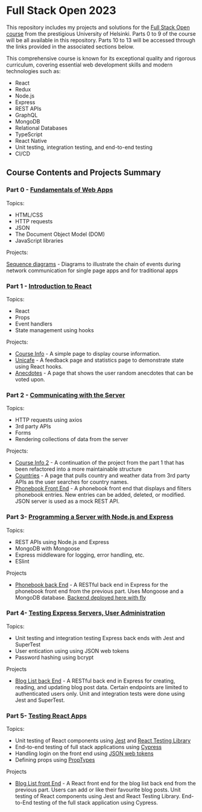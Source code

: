 # Full Stack Open 2023

This repository includes my projects and solutions for the [Full Stack Open course](https://fullstackopen.com/en/) from the prestigious University of Helsinki. Parts 0 to 9 of the course will be all available in this repository. Parts 10 to 13 will be accessed through the links provided in the associated sections below.

This comprehensive course is known for its exceptional quality and rigorous curriculum, covering essential web development skills and modern technologies such as:
* React
* Redux
* Node.js
* Express
* REST APIs
* GraphQL
* MongoDB
* Relational Databases
* TypeScript
* React Native
* Unit testing, integration testing, and end-to-end testing
* CI/CD

## Course Contents and Projects Summary

### Part 0 - [Fundamentals of Web Apps](https://fullstackopen.com/en/part0)

Topics:

* HTML/CSS
* HTTP requests
* JSON
* The Document Object Model (DOM)
* JavaScript libraries

Projects:

[Sequence diagrams](https://github.com/Farahcodes/fullstackopen/tree/master/part0) - Diagrams to illustrate the chain of events during network communication for single page apps and for traditional apps

### Part 1 - [Introduction to React](https://fullstackopen.com/en/part1)

Topics:

* React
* Props
* Event handlers
* State management using hooks

Projects:

* [Course Info](https://github.com/Farahcodes/fullstackopen/tree/master/part1/1.3.-1.5.%20course-info-app) - A simple page to display course information.
* [Unicafe](https://github.com/Farahcodes/fullstackopen/tree/master/part1/1.6.-1.11.%20unicafe) - A feedback page and statistics page to demonstrate state using React hooks.
* [Anecdotes](https://github.com/Farahcodes/fullstackopen/tree/master/part1/1.12.-1.14.Anecdotes) - A page that shows the user random anecdotes that can be voted upon.

### Part 2 - [Communicating with the Server](https://fullstackopen.com/en/part2)

Topics:

* HTTP requests using axios
* 3rd party APIs
* Forms
* Rendering collections of data from the server

Projects:

* [Course Info 2](https://github.com/Farahcodes/fullstackopen/tree/master/part2/2.1.-2.5) - A continuation of the project from the part 1 that has been refactored into a more maintainable structure
* [Countries](https://github.com/Farahcodes/fullstackopen/tree/master/part2/2.18.-2.20) - A page that pulls country and weather data from 3rd party APIs as the user searches for country names.
* [Phonebook Front End](https://github.com/Farahcodes/fullstackopen/tree/master/part2/2.16.-2.17) - A phonebook front end that displays and filters phonebook entries. New entries can be added, deleted, or modified. JSON server is used as a mock REST API.

### Part 3- [Programming a Server with Node.js and Express](https://fullstackopen.com/en/part3)

Topics:

* REST APIs using Node.js and Express
* MongoDB with Mongoose
* Express middleware for logging, error handling, etc.
* ESlint

Projects

* [Phonebook back End](https://github.com/Farahcodes/fullstackopen/tree/master/part3/phonebook%20fullstack/phonebook%20backend) - A RESTful back end in Express for the phonebook front end from the previous part. Uses Mongoose and a MongoDB database.
[Backend deployed here with fly](https://phonebook-fullstack-helsinki.fly.dev/)

### Part 4- [Testing Express Servers, User Administration](https://fullstackopen.com/en/part4)

Topics:

* Unit testing and integration testing Express back ends with Jest and SuperTest
* User entication using using JSON web tokens
* Password hashing using bcrypt

Projects

* [Blog List back End](https://github.com/Farahcodes/fullstackopen/tree/master/part4-blogList-backend) - A RESTful back end in Express for creating, reading, and updating blog post data. Certain endpoints are limited to authenticated users only. Unit and integration tests were done using Jest and SuperTest.

### Part 5- [Testing React Apps](https://fullstackopen.com/en/part5)

Topics:

* Unit testing of React components using [Jest](https://jestjs.io/) and [React Testing Library](https://github.com/testing-library/react-testing-library)
* End-to-end testing of full stack applications using [Cypress](https://www.cypress.io/)
* Handling login on the front end using [JSON web tokens](https://jwt.io/)
* Defining props using [PropTypes](https://github.com/facebook/prop-types)


Projects

* [Blog List front End](https://github.com/Farahcodes/fullstackopen/tree/master/part5/bloglist-frontend) - A React front end for the blog list back end from the previous part. Users can add or like their favourite blog posts. Unit testing of React components using Jest and React Testing Library. End-to-End testing of the full stack application using Cypress.

